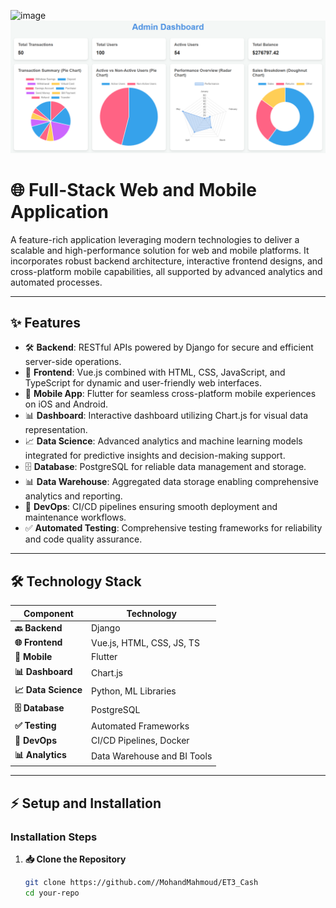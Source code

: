 ![image](https://github.com/user-attachments/assets/5d740dd7-a1e8-4b09-80ca-51cc1f950bb8)![Application Banner](./Dashboard/image.png)
# 🌐 Full-Stack Web and Mobile Application  

A feature-rich application leveraging modern technologies to deliver a scalable and high-performance solution for web and mobile platforms. It incorporates robust backend architecture, interactive frontend designs, and cross-platform mobile capabilities, all supported by advanced analytics and automated processes.

---

## **✨ Features**

- 🛠️ **Backend**: RESTful APIs powered by Django for secure and efficient server-side operations.  
- 🎨 **Frontend**: Vue.js combined with HTML, CSS, JavaScript, and TypeScript for dynamic and user-friendly web interfaces.  
- 📱 **Mobile App**: Flutter for seamless cross-platform mobile experiences on iOS and Android.  
- 📊 **Dashboard**: Interactive dashboard utilizing Chart.js for visual data representation.  
- 📈 **Data Science**: Advanced analytics and machine learning models integrated for predictive insights and decision-making support.  
- 🗄️ **Database**: PostgreSQL for reliable data management and storage.  
- 📊 **Data Warehouse**: Aggregated data storage enabling comprehensive analytics and reporting.  
- 🚀 **DevOps**: CI/CD pipelines ensuring smooth deployment and maintenance workflows.  
- ✅ **Automated Testing**: Comprehensive testing frameworks for reliability and code quality assurance.  

---

## **🛠️ Technology Stack**

| Component             | Technology                        |
|------------------------|------------------------------------|
| **🔙 Backend**        | Django                            |
| **🌐 Frontend**       | Vue.js, HTML, CSS, JS, TS         |
| **📱 Mobile**         | Flutter                           |
| **📊 Dashboard**      | Chart.js                          |
| **📈 Data Science**   | Python, ML Libraries              |
| **🗄️ Database**       | PostgreSQL                        |
| **✅ Testing**         | Automated Frameworks              |
| **🚀 DevOps**         | CI/CD Pipelines, Docker           |
| **📊 Analytics**      | Data Warehouse and BI Tools       |

---

## **⚡ Setup and Installation**

### **Installation Steps**  

1. **📥 Clone the Repository**  
   ```bash
   git clone https://github.com//MohandMahmoud/ET3_Cash
   cd your-repo

